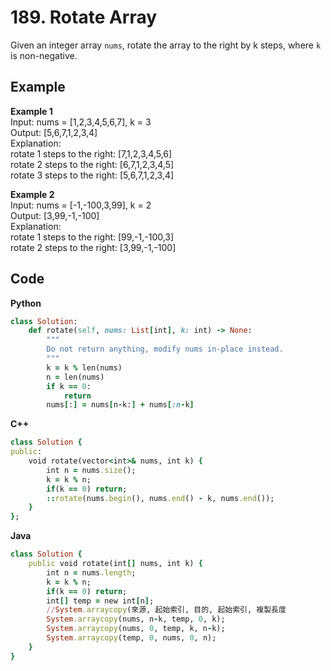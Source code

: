 # 189. Rotate Array
Given an integer array `nums`, rotate the array to the right by k steps, where `k` is non-negative.  

## Example
**Example 1**  
Input: nums = [1,2,3,4,5,6,7], k = 3  
Output: [5,6,7,1,2,3,4]  
Explanation:  
rotate 1 steps to the right: [7,1,2,3,4,5,6]  
rotate 2 steps to the right: [6,7,1,2,3,4,5]  
rotate 3 steps to the right: [5,6,7,1,2,3,4]  

**Example 2**  
Input: nums = [-1,-100,3,99], k = 2  
Output: [3,99,-1,-100]  
Explanation:   
rotate 1 steps to the right: [99,-1,-100,3]  
rotate 2 steps to the right: [3,99,-1,-100]  

## Code
**Python**  
```ruby
class Solution:
    def rotate(self, nums: List[int], k: int) -> None:
        """
        Do not return anything, modify nums in-place instead.
        """
        k = k % len(nums)
        n = len(nums)
        if k == 0:
            return 
        nums[:] = nums[n-k:] + nums[:n-k]

```
**C++**
```ruby
class Solution {
public:
    void rotate(vector<int>& nums, int k) {
        int n = nums.size();
        k = k % n;
        if(k == 0) return;
        ::rotate(nums.begin(), nums.end() - k, nums.end());
    }
};
```
**Java**
```ruby
class Solution {
    public void rotate(int[] nums, int k) {
        int n = nums.length;
        k = k % n;
        if(k == 0) return;
        int[] temp = new int[n];
        //System.arraycopy(來源, 起始索引, 目的, 起始索引, 複製長度
        System.arraycopy(nums, n-k, temp, 0, k);
        System.arraycopy(nums, 0, temp, k, n-k);
        System.arraycopy(temp, 0, nums, 0, n);
    }
}
```
